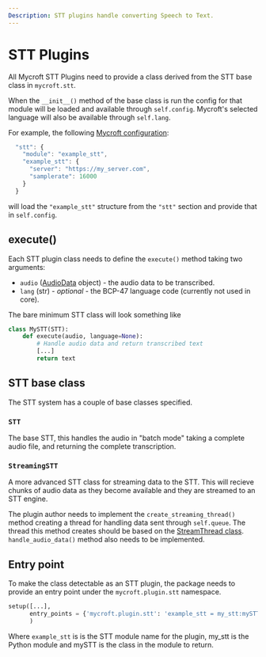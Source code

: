 ```yaml
---
Description: STT plugins handle converting Speech to Text.
---
```


# STT Plugins

All Mycroft STT Plugins need to provide a class derived from the STT base class in `mycroft.stt`.

When the `__init__()` method of the base class is run the config for that module will be loaded and available through `self.config`. Mycroft's selected language will also be available through `self.lang`.

For example, the following [Mycroft configuration](../../../using-mycroft-ai/customizations/config-manager.md):

```javascript
  "stt": {
    "module": "example_stt",
    "example_stt": {
      "server": "https://my_server.com",
      "samplerate": 16000
    }
  }
```

will load the `"example_stt"` structure from the `"stt"` section and provide that in `self.config`.

## execute\(\)

Each STT plugin class needs to define the `execute()` method taking two arguments:

* `audio` \([AudioData](https://github.com/Uberi/speech_recognition/blob/master/reference/library-reference.rst#audiodataframe_data-bytes-sample_rate-int-sample_width-int---audiodata) object\) - the audio data to be transcribed.  
* `lang` \(str\) - _optional_ - the BCP-47 language code \(currently not used in core\).

The bare minimum STT class will look something like

```python
class MySTT(STT):
    def execute(audio, language=None):
        # Handle audio data and return transcribed text
        [...]
        return text
```

## STT base class

The STT system has a couple of base classes specified.

### `STT`

The base STT, this handles the audio in "batch mode" taking a complete audio file, and returning the complete transcription.

### `StreamingSTT`

A more advanced STT class for streaming data to the STT. This will recieve chunks of audio data as they become available and they are streamed to an STT engine.

The plugin author needs to implement the `create_streaming_thread()` method creating a thread for handling data sent through `self.queue`. The thread this method creates should be based on the [StreamThread class](https://github.com/MycroftAI/mycroft-core/blob/dev/mycroft/stt/__init__.py#L325). `handle_audio_data()` method also needs to be implemented.

## Entry point

To make the class detectable as an STT plugin, the package needs to provide an entry point under the `mycroft.plugin.stt` namespace.

```python
setup([...],
      entry_points = {'mycroft.plugin.stt': 'example_stt = my_stt:mySTT'}
      )
```

Where `example_stt` is is the STT module name for the plugin, my\_stt is the Python module and mySTT is the class in the module to return.

